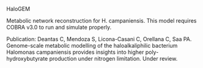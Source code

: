 HaloGEM

Metabolic network reconstruction for H. campaniensis. This model requires COBRA v3.0 to run and simulate properly.

Publication:
Deantas C, Mendoza S, Licona-Casani C, Orellana C, Saa PA. Genome-scale metabolic modelling of the haloalkaliphilic bacterium Halomonas campaniensis provides insights into higher poly-hydroxybutyrate production under nitrogen limitation. Under review.
